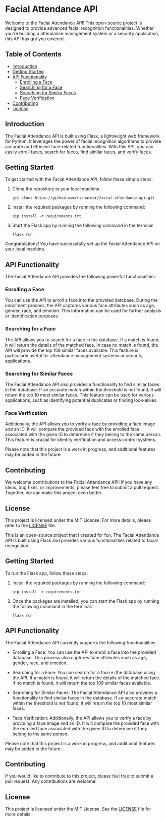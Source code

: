 
# Facial Attendance API

Welcome to the Facial Attendance API! This open-source project is designed to provide advanced facial recognition functionalities. Whether you're building a attendance management system or a security application, this API has got you covered.

## Table of Contents
- [Introduction](#introduction)
- [Getting Started](#getting-started)
- [API Functionality](#api-functionality)
    - [Enrolling a Face](#enrolling-a-face)
    - [Searching for a Face](#searching-for-a-face)
    - [Searching for Similar Faces](#searching-for-similar-faces)
    - [Face Verification](#face-verification)
- [Contributing](#contributing)
- [License](#license)

## Introduction

The Facial Attendance API is built using Flask, a lightweight web framework for Python. It leverages the power of facial recognition algorithms to provide accurate and efficient face-related functionalities. With this API, you can easily enroll faces, search for faces, find similar faces, and verify faces.

## Getting Started

To get started with the Facial Attendance API, follow these simple steps:

1. Clone the repository to your local machine:
     ```
     git clone https://github.com/richardar/facial-attendance-api.git
     ```

2. Install the required packages by running the following command:
     ```
     pip install -r requirements.txt
     ```

3. Start the Flask app by running the following command in the terminal:
     ```
     flask run
     ```

Congratulations! You have successfully set up the Facial Attendance API on your local machine.

## API Functionality

The Facial Attendance API provides the following powerful functionalities:

### Enrolling a Face

You can use the API to enroll a face into the provided database. During the enrollment process, the API captures various face attributes such as age, gender, race, and emotion. This information can be used for further analysis or identification purposes.

### Searching for a Face

The API allows you to search for a face in the database. If a match is found, it will return the details of the matched face. In case no match is found, the API will provide the top 109 similar faces available. This feature is particularly useful for attendance management systems or security applications.

### Searching for Similar Faces

The Facial Attendance API also provides a functionality to find similar faces in the database. If an accurate match within the threshold is not found, it will return the top 10 most similar faces. This feature can be used for various applications, such as identifying potential duplicates or finding look-alikes.

### Face Verification

Additionally, the API allows you to verify a face by providing a face image and an ID. It will compare the provided face with the enrolled face associated with the given ID to determine if they belong to the same person. This feature is crucial for identity verification and access control systems.

Please note that this project is a work in progress, and additional features may be added in the future.

## Contributing

We welcome contributions to the Facial Attendance API! If you have any ideas, bug fixes, or improvements, please feel free to submit a pull request. Together, we can make this project even better.

## License

This project is licensed under the MIT License. For more details, please refer to the [LICENSE](LICENSE) file.


This is an open-source project that I created for fun. The Facial Attendance API is built using Flask and provides various functionalities related to facial recognition.

## Getting Started

To run the Flask app, follow these steps:

1. Install the required packages by running the following command:
    ```
    pip install -r requirements.txt
    ```

2. Once the packages are installed, you can start the Flask app by running the following command in the terminal:
    ```
    flask run
    ```

## API Functionality

The Facial Attendance API currently supports the following functionalities:

- Enrolling a Face: You can use the API to enroll a face into the provided database. This process also captures face attributes such as age, gender, race, and emotion.

- Searching for a Face: You can search for a face in the database using the API. If a match is found, it will return the details of the matched face. If no match is found, it will return the top 109 similar faces available.

- Searching for Similar Faces: The Facial Attendance API also provides a functionality to find similar faces in the database. If an accurate match within the threshold is not found, it will return the top 10 most similar faces.

- Face Verification: Additionally, the API allows you to verify a face by providing a face image and an ID. It will compare the provided face with the enrolled face associated with the given ID to determine if they belong to the same person.

Please note that this project is a work in progress, and additional features may be added in the future.

## Contributing

If you would like to contribute to this project, please feel free to submit a pull request. Any contributions are welcome!

## License

This project is licensed under the MIT License. See the [LICENSE](LICENSE) file for more details.
